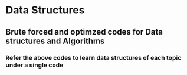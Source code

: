 # Data Structures 
  ## Brute forced and optimzed codes for Data structures and Algorithms
  ### Refer the above codes to learn data structures of each topic under a single code

